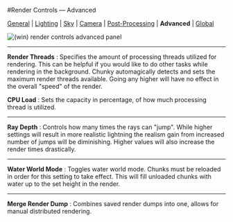 #Render Controls &mdash; Advanced  

[General][0] | [Lighting][1] | [Sky][2] | [Camera][3] | [Post-Processing][4] | **Advanced** | [Global][6]  

[0]:render_controls_general.html
[1]:render_controls_lighting.html
[2]:render_controls_sky.html
[3]:render_controls_camera.html
[4]:render_controls_post-processing.html
[5]:render_controls_advanced.html
[6]:render_controls_global.html

![(win) render controls advanced panel](render_controls_advanced.png)  
 
----  

**Render Threads**
:   Specifies the amount of processing threads utilized for rendering. This can be helpful if you would like to do other tasks while rendering in the background. Chunky automagically detects and sets the maximum render threads available. Going any higher will have no effect in the overall "speed" of the render.  

**CPU Load**
:   Sets the capacity in percentage, of how much processing thread is utilized.  

----  

**Ray Depth**
:   Controls how many times the rays can "jump". While higher settings will result in more realistic lightning the realism gain from increased number of jumps will be diminishing. Higher values will also increase the render times drastically. 

----  

**Water World Mode**
:   Toggles water world mode. Chunks must be reloaded in order for this setting to take effect.
This will fill unloaded chunks with water up to the set height in the render.  

----  

**Merge Render Dump**
:   Combines saved render dumps into one, allows for manual distributed rendering.
